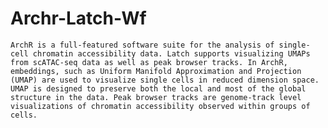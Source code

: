 # Archr-Latch-Wf
    ArchR is a full-featured software suite for the analysis of single-cell chromatin accessibility data. Latch supports visualizing UMAPs from scATAC-seq data as well as peak browser tracks. In ArchR, embeddings, such as Uniform Manifold Approximation and Projection (UMAP) are used to visualize single cells in reduced dimension space. UMAP is designed to preserve both the local and most of the global structure in the data. Peak browser tracks are genome-track level visualizations of chromatin accessibility observed within groups of cells.
